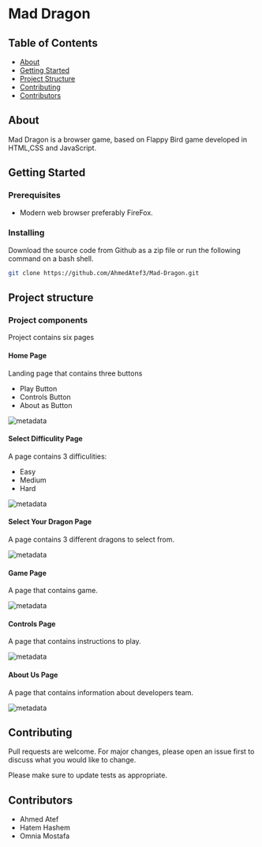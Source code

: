 # Mad Dragon

## Table of Contents
+ [About](#about)
+ [Getting Started](#getting_started)
+ [Project Structure](#project_structure)
+ [Contributing](#contributing)
+ [Contributors](#contributors)


## About <a name = "about"></a>
Mad Dragon is a browser game, based on Flappy Bird game developed in HTML,CSS and JavaScript.

## Getting Started <a name = "getting_started"></a>


### Prerequisites

 + Modern web browser preferably FireFox.

### Installing

Download the source code from Github as a zip file or run the following command on a bash shell.


```bash
git clone https://github.com/AhmedAtef3/Mad-Dragon.git
```

## Project structure <a name = "project_structure"></a>

### Project components 
Project contains six pages 
####  Home Page
Landing page that contains three buttons
+ Play Button
+ Controls Button
+ About as Button

![metadata](https://i.imgur.com/47gPtjx.png)
#### Select Difficulity Page
A page contains 3 difficulities: 
+ Easy
+ Medium
+ Hard

![metadata](https://i.imgur.com/aEm8F3H.png)


####  Select Your Dragon Page
A page contains 3 different dragons to select from.

![metadata](https://i.imgur.com/PKR2rKd.png)


####  Game Page
A page that contains game.

![metadata](https://i.imgur.com/HjzePkT.png)

####  Controls Page
A page that contains  instructions to play.

![metadata](https://i.imgur.com/MdvfeRq.png)

####  About Us Page
A page that contains information about developers team.

![metadata](https://i.imgur.com/O3Dz7em.png)

## Contributing <a name = "contributing"></a>
Pull requests are welcome. For major changes, please open an issue first to discuss what you would like to change.

Please make sure to update tests as appropriate.


 ## Contributors <a name = "contributors"></a>
 + Ahmed Atef
 + Hatem Hashem
 + Omnia Mostafa